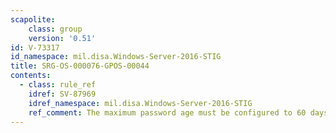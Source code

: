```yaml
---
scapolite:
    class: group
    version: '0.51'
id: V-73317
id_namespace: mil.disa.Windows-Server-2016-STIG
title: SRG-OS-000076-GPOS-00044
contents:
  - class: rule_ref
    idref: SV-87969
    idref_namespace: mil.disa.Windows-Server-2016-STIG
    ref_comment: The maximum password age must be configured to 60 days or l ...
---
```


